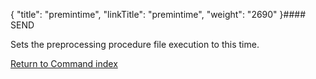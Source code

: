 {
    "title": "premintime",
    "linkTitle": "premintime",
    "weight": "2690"
}#### SEND

Sets the preprocessing procedure file execution to this time.

[Return to Command index](../../)
